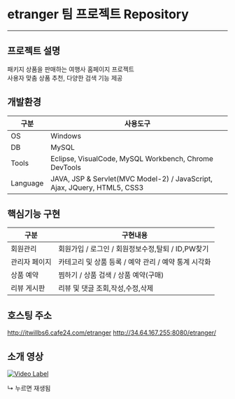 # etranger 팀 프로젝트 Repository
---------------------------------

## 프로젝트 설명
패키지 상품을 판매하는 여행사 홈페이지 프로젝트 \
사용자 맞춤 상품 추천, 다양한 검색 기능 제공

## 개발환경
구분|사용도구
--|----
OS|Windows
DB|MySQL
Tools|Eclipse, VisualCode, MySQL Workbench, Chrome DevTools
Language|JAVA, JSP & Servlet(MVC Model-2) / JavaScript, Ajax, JQuery, HTML5, CSS3

## 핵심기능 구현
구분|구현내용
------------|----
회원관리|회원가입 / 로그인 / 회원정보수정,탈퇴 / ID,PW찾기
관리자 페이지|카테고리 및 상품 등록 / 예약 관리 / 예약 통계 시각화
상품 예약|찜하기 / 상품 검색 / 상품 예약(구매)
리뷰 게시판|리뷰 및 댓글 조회,작성,수정,삭제

## 호스팅 주소
http://itwillbs6.cafe24.com/etranger
http://34.64.167.255:8080/etranger/

## 소개 영상
[![Video Label](http://img.youtube.com/vi/GUoib3zluGI/0.jpg)](https://youtu.be/GUoib3zluGI)

↳ 누르면 재생됨
